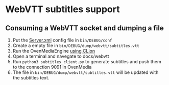 # WebVTT subtitles support

## Consuming a WebVTT socket and dumping a file

1. Put the [Server.xml](Server.xml) config file in `bin/DEBUG/conf`
2. Create a empty file in `bin/DEBUG/dump/webvtt/subtitles.vtt`
3. Run the OvenMediaEngine [using CLion](docs/development/development-using-clion.md)
4. Open a terminal and navegate to docs/webvtt
5. Run `python3 subtitles_client.py` to generate subtitles and push them to the connection 9091 in OvenMedia
6. The file in `bin/DEBUG/dump/webvtt/subtitles.vtt` will be updated with the subtitles text.